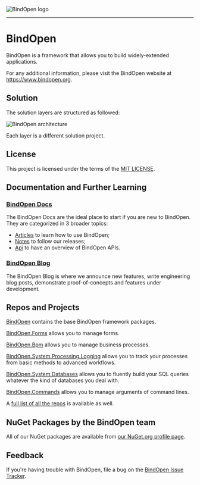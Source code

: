 ![BindOpen logo](https://storage.bindopen.org/img/logos/logo_bindopen.png)

-----

# BindOpen

BindOpen is a framework that allows you to build widely-extended applications.

For any additional information, please visit the BindOpen website at https://www.bindopen.org.

## Solution

The solution layers are structured as followed:

![BindOpen architecture](https://github.com/bindopen/BindOpen/raw/master/docs/img/bindopen_architecture.png)

Each layer is a different solution project.

## License

This project is licensed under the terms of the [MIT LICENSE](https://github.com/bindopen/BindOpen/blob/master/LICENSE).

## Documentation and Further Learning

### [BindOpen Docs](https://docs.bindopen.org/)

The BindOpen Docs are the ideal place to start if you are new to BindOpen. They are categorized in 3 broader topics:

* [Articles](https://docs.bindopen.org/articles) to learn how to use BindOpen;
* [Notes](https://docs.bindopen.org/notes) to follow our releases;
* [Api](https://docs.bindopen.org/api) to have an overview of BindOpen APIs.

### [BindOpen Blog](https://www.bindopen.org/blog)

The BindOpen Blog is where we announce new features, write engineering blog posts, demonstrate proof-of-concepts and features under development.

## Repos and Projects

[BindOpen](https://github.com/bindopen/BindOpen) contains the base BindOpen framework packages.

[BindOpen.Forms](https://github.com/bindopen/BindOpen.Forms) allows you to manage forms.

[BindOpen.Bpm](https://github.com/bindopen/BindOpen.Bpm) allows you to manage business processes.

[BindOpen.System.Processing.Logging](https://github.com/bindopen/BindOpen.System.Processing.Logging) allows you to track your processes from basic methods to advanced workflows.

[BindOpen.System.Databases](https://github.com/bindopen/BindOpen.System.Databases) allows you to fluently build your SQL queries whatever the kind of databases you deal with.

[BindOpen.Commands](https://github.com/bindopen/BindOpen.Commands) allows you to manage arguments of command lines.


A [full list of all the repos](https://github.com/bindopen?tab=repositories) is available as well.

## NuGet Packages by the BindOpen team

All of our NuGet packages are available from [our NuGet.org profile page](https://www.nuget.org/profiles/bindopen).

## Feedback

If you're having trouble with BindOpen, file a bug on the [BindOpen Issue Tracker](https://github.com/bindopen/BindOpen/issues). 

